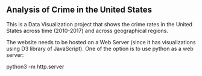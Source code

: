 ## Analysis of Crime in the United States

This is a Data Visualization project that shows the crime rates in the United States across time (2010-2017) and across geographical regions. 

The website needs to be hosted on a Web Server (since it has visualizations using D3 library of JavaScript). One of the option is to use python as a web server:

python3 -m http.server
